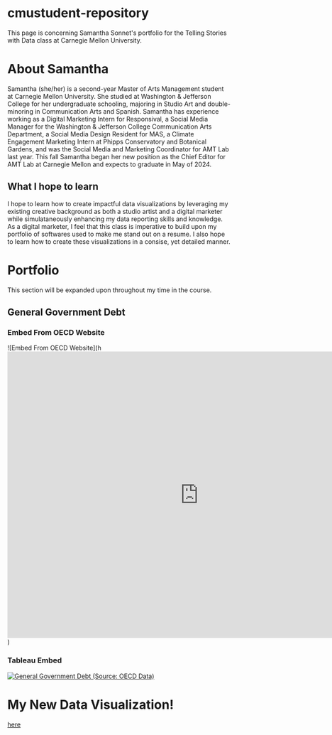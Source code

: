 # cmustudent-repository
This page is concerning Samantha Sonnet's portfolio for the Telling Stories with Data class at Carnegie Mellon University.

# About Samantha
Samantha (she/her) is a second-year Master of Arts Management student at Carnegie Mellon University. She studied at Washington & Jefferson College for her undergraduate schooling, majoring in Studio Art and double-minoring in Communication Arts and Spanish. Samantha has experience working as a Digital Marketing Intern for Responsival, a Social Media Manager for the Washington & Jefferson College Communication Arts Department, a Social Media Design Resident for MAS, a Climate Engagement Marketing Intern at Phipps Conservatory and Botanical Gardens, and was the Social Media and Marketing Coordinator for AMT Lab last year. This fall Samantha began her new position as the Chief Editor for AMT Lab at Carnegie Mellon and expects to graduate in May of 2024.

## What I hope to learn
I hope to learn how to create impactful data visualizations by leveraging my existing creative background as both a studio artist and a digital marketer while simulataneously enhancing my data reporting skills and knowledge. As a digital marketer, I feel that this class is imperative to build upon my portfolio of softwares used to make me stand out on a resume. I also hope to learn how to create these visualizations in a consise, yet detailed manner.

# Portfolio
This section will be expanded upon throughout my time in the course.

## General Government Debt
### Embed From OECD Website
![Embed From OECD Website](h<iframe src="https://data.oecd.org/chart/7eMa" width="860" height="645" style="border: 0" mozallowfullscreen="true" webkitallowfullscreen="true" allowfullscreen="true"><a href="https://data.oecd.org/chart/7eMa" target="_blank">OECD Chart: General government debt, Total, % of GDP, Annual, 2018</a></iframe>)

### Tableau Embed
<div class='tableauPlaceholder' id='viz1698970626839' style='position: relative'><noscript><a href='#'><img alt='General Government Debt (Source: OECD Data) ' src='https:&#47;&#47;public.tableau.com&#47;static&#47;images&#47;Ge&#47;Generalgovernmentdebt&#47;Sheet1&#47;1_rss.png' style='border: none' /></a></noscript><object class='tableauViz'  style='display:none;'><param name='host_url' value='https%3A%2F%2Fpublic.tableau.com%2F' /> <param name='embed_code_version' value='3' /> <param name='site_root' value='' /><param name='name' value='Generalgovernmentdebt&#47;Sheet1' /><param name='tabs' value='no' /><param name='toolbar' value='yes' /><param name='static_image' value='https:&#47;&#47;public.tableau.com&#47;static&#47;images&#47;Ge&#47;Generalgovernmentdebt&#47;Sheet1&#47;1.png' /> <param name='animate_transition' value='yes' /><param name='display_static_image' value='yes' /><param name='display_spinner' value='yes' /><param name='display_overlay' value='yes' /><param name='display_count' value='yes' /><param name='language' value='en-US' /><param name='filter' value='publish=yes' /></object></div>                
<script type='text/javascript'>                    
  var divElement = document.getElementById('viz1698970626839');                    
  var vizElement = divElement.getElementsByTagName('object')[0];                    
  vizElement.style.width='100%';vizElement.style.height=(divElement.offsetWidth*0.75)+'px';                    
  var scriptElement = document.createElement('script');                    
  scriptElement.src = 'https://public.tableau.com/javascripts/api/viz_v1.js';                    
  vizElement.parentNode.insertBefore(scriptElement, vizElement);                
</script>

# My New Data Visualization!
[here](trustinnewsorganizations.md)
